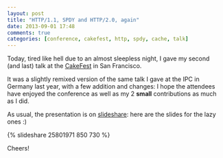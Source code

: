 ```yaml
---
layout: post
title: "HTTP/1.1, SPDY and HTTP/2.0, again"
date: 2013-09-01 17:48
comments: true
categories: [conference, cakefest, http, spdy, cache, talk]
---
```


Today, tired like hell due to an almost sleepless night,
I gave my second (and last) talk at the [CakeFest](http://cakefest.org)
in San Francisco.

<!-- more -->

It was a slightly remixed version of the same talk I gave at the
IPC in Germany last year, with a few addition and changes: I hope the
attendees have enjoyed the conference as well as my 2 **small**
contributions as much as I did.

As usual, the presentation is on [slideshare](http://www.slideshare.net/odino/http-colon-slash-slash-end-of-the-road-cakefest-2013-in-san-francisco):
here are the slides for the lazy ones :)

{% slideshare 25801971 850 730 %}

Cheers!